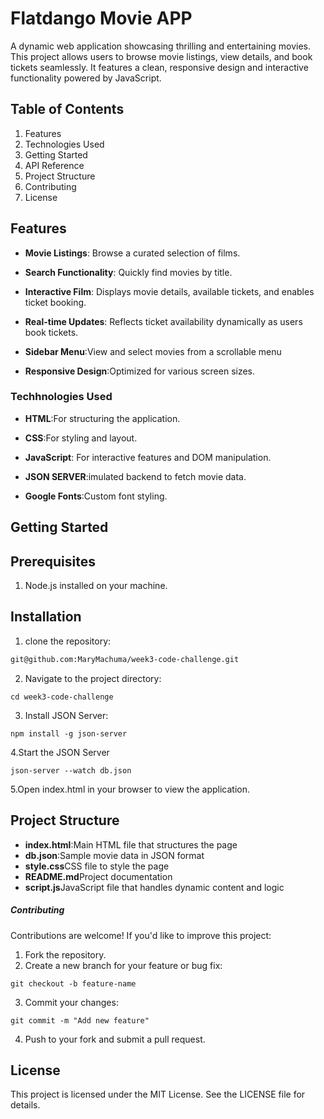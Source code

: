 # Flatdango Movie  APP

A  dynamic web application showcasing thrilling and entertaining movies. This project allows users to browse movie listings, view details, and book tickets seamlessly. It features a clean, responsive design and interactive functionality powered by JavaScript.

  ## Table of Contents

 1. Features
 2. Technologies Used
 3. Getting Started
 4. API Reference
 5. Project Structure
 6. Contributing
 7. License

## Features
- **Movie Listings**: Browse a curated selection of films.

- **Search Functionality**: Quickly find movies by title.

- **Interactive Film**: Displays movie details, available tickets, and enables ticket booking.

- **Real-time Updates**: Reflects ticket availability dynamically as users book tickets.

- **Sidebar Menu**:View and select movies from a scrollable menu

- **Responsive Design**:Optimized for various screen sizes.

### Techhnologies Used
- **HTML**:For structuring the application.
- **CSS**:For styling and layout.
- **JavaScript**: For interactive features and DOM manipulation.
- **JSON SERVER**:imulated backend to fetch movie data.

- **Google Fonts**:Custom font styling.

## Getting Started
## Prerequisites
1. Node.js installed on your machine.

## Installation
1. clone the repository:
``` bash
git@github.com:MaryMachuma/week3-code-challenge.git
```

2. Navigate to the project directory:
```
cd week3-code-challenge
```

3. Install JSON Server:
```
npm install -g json-server
```

4.Start the JSON Server
```
json-server --watch db.json
```

5.Open index.html in your browser to view the application.


## Project Structure
- **index.html**:Main HTML file that structures the page
- **db.json**:Sample movie data in JSON format
- **style.css**CSS file to style the page
- **README.md**Project documentation
- **script.js**JavaScript file that handles dynamic content and logic

##### Contributing

Contributions are welcome! If you'd like to improve this project:

1. Fork the repository.
2. Create a new branch for your feature or bug fix:
```
git checkout -b feature-name
```
3. Commit your changes:
```
git commit -m "Add new feature"
```
4. Push to your fork and submit a pull request.

## License
This project is licensed under the MIT License. See the LICENSE file for details.